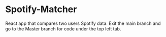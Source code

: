 # Spotify-Matcher
React app that compares two users Spotify data.
Exit the main branch and go to the Master branch for code under the top left tab.
